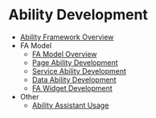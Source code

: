 # Ability Development
 - [Ability Framework Overview](ability-brief.md)
 - FA Model
   - [FA Model Overview](fa-brief.md)
   - [Page Ability Development](fa-pageability.md)
   - [Service Ability Development](fa-serviceability.md)
   - [Data Ability Development](fa-dataability.md)
   - [FA Widget Development](fa-formability.md)
 - Other
   - [Ability Assistant Usage](ability-assistant-guidelines.md)
